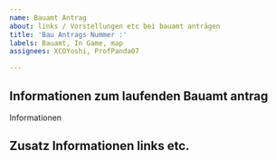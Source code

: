 ```yaml
---
name: Bauamt Antrag
about: links / Vorstellungen etc bei bauamt anträgen
title: 'Bau Antrags Nummer :'
labels: Bauamt, In Game, map
assignees: XCOYoshi, ProfPanda07

---
```


## Informationen zum laufenden Bauamt antrag

Informationen

## Zusatz Informationen links etc.
